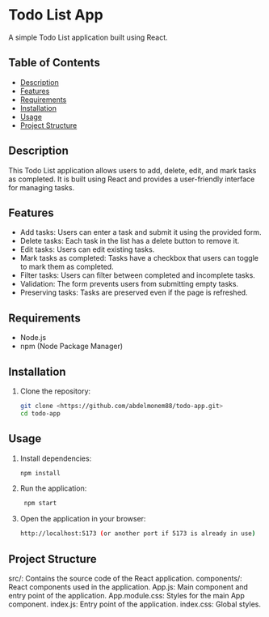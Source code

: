 # Todo List App

A simple Todo List application built using React.

## Table of Contents

- [Description](#description)
- [Features](#features)
- [Requirements](#requirements)
- [Installation](#installation)
- [Usage](#usage)
- [Project Structure](#project-structure)

## Description

This Todo List application allows users to add, delete, edit, and mark tasks as completed. It is built using React and provides a user-friendly interface for managing tasks.

## Features

- Add tasks: Users can enter a task and submit it using the provided form.
- Delete tasks: Each task in the list has a delete button to remove it.
- Edit tasks: Users can edit existing tasks.
- Mark tasks as completed: Tasks have a checkbox that users can toggle to mark them as completed.
- Filter tasks: Users can filter between completed and incomplete tasks.
- Validation: The form prevents users from submitting empty tasks.
- Preserving tasks: Tasks are preserved even if the page is refreshed.

## Requirements

- Node.js
- npm (Node Package Manager)

## Installation

1. Clone the repository:

   ```bash
   git clone <https://github.com/abdelmonem88/todo-app.git>
   cd todo-app

## Usage

1. Install dependencies:

   ```bash
   npm install
   ```

2. Run the application:

   ```bash
    npm start
    ```

3. Open the application in your browser:

   ```bash
   http://localhost:5173 (or another port if 5173 is already in use)
   ```

## Project Structure

  src/: Contains the source code of the React application.
  components/: React components used in the application.
  App.js: Main component and entry point of the application.
  App.module.css: Styles for the main App component.
  index.js: Entry point of the application.
  index.css: Global styles.